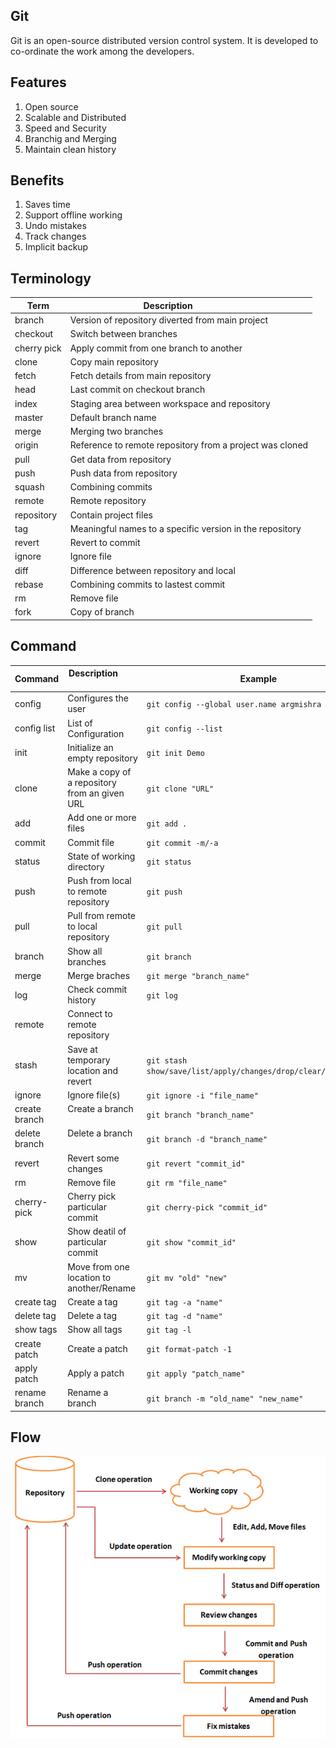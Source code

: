 ## Git
Git is an open-source distributed version control system. It is developed to co-ordinate the work
among the developers.

## Features
1. Open source
2. Scalable and Distributed
3. Speed and Security
4. Branchig and Merging
5. Maintain clean history

## Benefits
1. Saves time
2. Support offline working
3. Undo mistakes
4. Track changes
5. Implicit backup

## Terminology
| **Term**    |                 **Description**                         |
|-------------|---------------------------------------------------------|
| branch      | Version of repository diverted from main project        |
| checkout    | Switch between branches                                 |
| cherry pick | Apply commit from one branch to another                 |
| clone       | Copy main repository                                    |
| fetch       | Fetch details from main repository                      |
| head        | Last commit on checkout branch                          |
| index       | Staging area between workspace and repository           |
| master      | Default branch name                                     |
| merge       | Merging two branches                                    |
| origin      | Reference to remote repository from a project was cloned|
| pull        | Get data from repository                                |
| push        | Push data from repository                               |
| squash      | Combining commits                                       |
| remote      | Remote repository                                       |
| repository  | Contain project files                                   |
| tag         | Meaningful names to a specific version in the repository|
| revert      | Revert to commit                                        |
| ignore      | Ignore file                                             |
| diff        | Difference between repository and local                 |
| rebase      | Combining commits to lastest commit                     |
| rm          | Remove file                                             |
| fork        | Copy of branch                                          |

## Command
| **Command**   |                 **Description**               |                   **Example**                                          |
|---------------|-----------------------------------------------|------------------------------------------------------------------------|
| config        | Configures the user                           |  ```git config --global user.name argmishra```                         |           
| config list   | List of Configuration                         |  ```git config --list``` 						                         |
| init          | Initialize an empty repository                |  ```git init Demo```                                                   |
| clone         | Make a copy of a repository from an given URL |  ```git clone "URL"```                                                 |
| add           | Add one or more files                         |  ```git add .```                                                       |
| commit        | Commit file                                   |  ```git commit -m/-a```                                                |
| status        | State of working directory                    |  ```git status```                                                      |
| push          | Push from local to remote repository          |  ```git push```                                                        |
| pull          | Pull from remote to local repository          |  ```git pull```                                                        |
| branch        | Show all branches                             |  ```git branch```                                                      |
| merge         | Merge braches                                 |  ```git merge "branch_name"```                                         |
| log           | Check commit history                          |  ```git log```                                                         |
| remote        | Connect to remote repository                  |                                                                        |
| stash         | Save at temporary location and revert         |  ```git stash show/save/list/apply/changes/drop/clear/nranch/pop```    |
| ignore        | Ignore file(s)                                |  ```git ignore -i "file_name" ```                                      |
| create branch | Create a branch                               |  ```git branch "branch_name"```                                        |
| delete branch | Delete a branch                               |  ```git branch -d "branch_name"```                                     |
| revert        | Revert some changes                           |  ```git revert "commit_id"```                                          |
| rm            | Remove file                                   |  ```git rm "file_name"```                                              |
| cherry-pick   | Cherry pick particular commit                 |  ```git cherry-pick "commit_id"```                                     |
| show          | Show deatil of particular commit              |  ```git show "commit_id"```                                            |
| mv            | Move from one location to another/Rename      |  ```git mv "old" "new"```                                              |
| create tag    | Create a tag                                  |  ```git tag -a "name"```                                               |
| delete tag    | Delete a tag                                  |  ```git tag -d "name"```                                               |
| show tags     | Show all tags                                 |  ```git tag -l```                                                      |
| create patch  | Create a patch                                |  ```git format-patch -1```                                             |
| apply patch   | Apply a patch                                 |  ```git apply "patch_name"```                                          |
| rename branch | Rename a branch                               |  ```git branch -m "old_name" "new_name"```                             |

## Flow
![](git_cycle.png)



